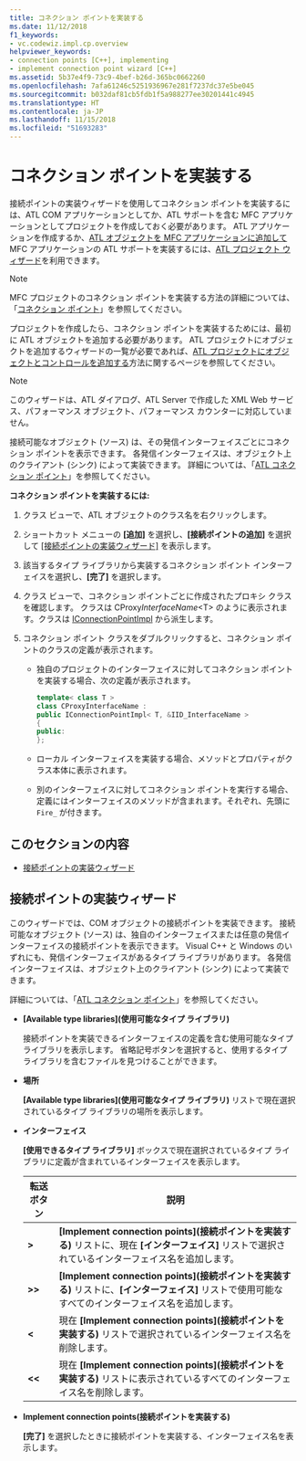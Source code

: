 ```yaml
---
title: コネクション ポイントを実装する
ms.date: 11/12/2018
f1_keywords:
- vc.codewiz.impl.cp.overview
helpviewer_keywords:
- connection points [C++], implementing
- implement connection point wizard [C++]
ms.assetid: 5b37e4f9-73c9-4bef-b26d-365bc0662260
ms.openlocfilehash: 7afa61246c5251936967e281f7237dc37e5be045
ms.sourcegitcommit: b032daf81cb5fdb1f5a988277ee30201441c4945
ms.translationtype: HT
ms.contentlocale: ja-JP
ms.lasthandoff: 11/15/2018
ms.locfileid: "51693283"
---
```

# <a name="implement-a-connection-point"></a>コネクション ポイントを実装する

接続ポイントの実装ウィザードを使用してコネクション ポイントを実装するには、ATL COM アプリケーションとしてか、ATL サポートを含む MFC アプリケーションとしてプロジェクトを作成しておく必要があります。 ATL アプリケーションを作成するか、[ATL オブジェクトを MFC アプリケーションに追加して](../mfc/reference/adding-atl-support-to-your-mfc-project.md) MFC アプリケーションの ATL サポートを実装するには、[ATL プロジェクト ウィザード](../atl/reference/atl-project-wizard.md)を利用できます。

> [!NOTE]
> MFC プロジェクトのコネクション ポイントを実装する方法の詳細については、「[コネクション ポイント](../mfc/connection-points.md)」を参照してください。

プロジェクトを作成したら、コネクション ポイントを実装するためには、最初に ATL オブジェクトを追加する必要があります。 ATL プロジェクトにオブジェクトを追加するウィザードの一覧が必要であれば、[ATL プロジェクトにオブジェクトとコントロールを追加する](../atl/reference/adding-objects-and-controls-to-an-atl-project.md)方法に関するページを参照してください。

> [!NOTE]
> このウィザードは、ATL ダイアログ、ATL Server で作成した XML Web サービス、パフォーマンス オブジェクト、パフォーマンス カウンターに対応していません。

接続可能なオブジェクト (ソース) は、その発信インターフェイスごとにコネクション ポイントを表示できます。 各発信インターフェイスは、オブジェクト上のクライアント (シンク) によって実装できます。 詳細については、「[ATL コネクション ポイント](../atl/atl-connection-points.md)」を参照してください。

**コネクション ポイントを実装するには:**

1. クラス ビューで、ATL オブジェクトのクラス名を右クリックします。

1. ショートカット メニューの **[追加]** を選択し、**[接続ポイントの追加]** を選択して [[接続ポイントの実装ウィザード]](#implement-connection-point-wizard) を表示します。

1. 該当するタイプ ライブラリから実装するコネクション ポイント インターフェイスを選択し、**[完了]** を選択します。

1. クラス ビューで、コネクション ポイントごとに作成されたプロキシ クラスを確認します。 クラスは CProxy*InterfaceName*\<T> のように表示されます。クラスは [IConnectionPointImpl](../atl/reference/iconnectionpointimpl-class.md) から派生します。

1. コネクション ポイント クラスをダブルクリックすると、コネクション ポイントのクラスの定義が表示されます。

   - 独自のプロジェクトのインターフェイスに対してコネクション ポイントを実装する場合、次の定義が表示されます。

     ```cpp
     template< class T >
     class CProxyInterfaceName :
     public IConnectionPointImpl< T, &IID_InterfaceName >
     {
     public:
     };
     ```

   - ローカル インターフェイスを実装する場合、メソッドとプロパティがクラス本体に表示されます。

   - 別のインターフェイスに対してコネクション ポイントを実行する場合、定義にはインターフェイスのメソッドが含まれます。それぞれ、先頭に `Fire_` が付きます。

## <a name="in-this-section"></a>このセクションの内容

- [接続ポイントの実装ウィザード](#implement-connection-point-wizard)

## <a name="implement-connection-point-wizard"></a>接続ポイントの実装ウィザード

このウィザードでは、COM オブジェクトの接続ポイントを実装できます。 接続可能なオブジェクト (ソース) は、独自のインターフェイスまたは任意の発信インターフェイスの接続ポイントを表示できます。 Visual C++ と Windows のいずれにも、発信インターフェイスがあるタイプ ライブラリがあります。 各発信インターフェイスは、オブジェクト上のクライアント (シンク) によって実装できます。

詳細については、「[ATL コネクション ポイント](../atl/atl-connection-points.md)」を参照してください。

- **[Available type libraries]\(使用可能なタイプ ライブラリ\)**

  接続ポイントを実装できるインターフェイスの定義を含む使用可能なタイプ ライブラリを表示します。 省略記号ボタンを選択すると、使用するタイプ ライブラリを含むファイルを見つけることができます。

- **場所**

  **[Available type libraries]\(使用可能なタイプ ライブラリ\)** リストで現在選択されているタイプ ライブラリの場所を表示します。

- **インターフェイス**

  **[使用できるタイプ ライブラリ]** ボックスで現在選択されているタイプ ライブラリに定義が含まれているインターフェイスを表示します。

  |転送ボタン|説明|
  |---------------------|-----------------|
  |**>**|**[Implement connection points]\(接続ポイントを実装する\)** リストに、現在 **[インターフェイス]** リストで選択されているインターフェイス名を追加します。|
  |**>>**|**[Implement connection points]\(接続ポイントを実装する\)** リストに、**[インターフェイス]** リストで使用可能なすべてのインターフェイス名を追加します。|
  |**\<**|現在 **[Implement connection points]\(接続ポイントを実装する\)** リストで選択されているインターフェイス名を削除します。|
  |**\<\<**|現在 **[Implement connection points]\(接続ポイントを実装する\)** リストに表示されているすべてのインターフェイス名を削除します。|

- **Implement connection points\(接続ポイントを実装する\)**

  **[完了]** を選択したときに接続ポイントを実装する、インターフェイス名を表示します。
